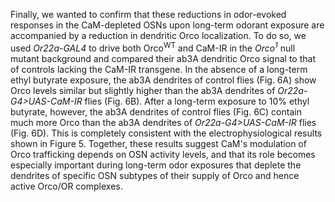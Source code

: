 Finally, we wanted to confirm that these reductions in odor-evoked responses in the CaM-depleted OSNs upon long-term odorant exposure are accompanied by a reduction in dendritic Orco localization.
To do so, we used _Or22a-GAL4_ to drive both Orco<sup>WT</sup> and CaM-IR in the _Orco<sup>1</sup>_ null mutant background and compared their ab3A dendritic Orco signal to that of controls lacking the CaM-IR transgene.
In the absence of a long-term ethyl butyrate exposure, the ab3A dendrites of control flies (Fig. 6A) show Orco levels similar but slightly higher than the ab3A dendrites of _Or22a-G4>UAS-CaM-IR_ flies (Fig. 6B).
After a long-term exposure to 10% ethyl butyrate, however, the ab3A dendrites of control flies (Fig. 6C) contain much more Orco than the ab3A dendrites of _Or22a-G4>UAS-CaM-IR_ flies (Fig. 6D).
This is completely consistent with the electrophysiological results shown in Figure 5.
Together, these results suggest CaM's modulation of Orco trafficking depends on OSN activity levels, and that its role becomes especially important during long-term odor exposures that deplete the dendrites of specific OSN subtypes of their supply of Orco and hence active Orco/OR complexes.